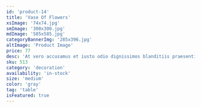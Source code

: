 ```yaml
---
id: 'product-14'
title: 'Vase Of Flowers'
xsImage: '74x74.jpg'
smImage: '300x300.jpg'
mdImage: '585x585.jpg'
categoryBannerImg: '285x396.jpg'
altImage: 'Product Image'
price: 77
desc: 'At vero accusamus et iusto odio dignissimos blanditiis praesentiums dolores molest.'
sku: 513
category: 'decoration'
availability: 'in-stock'
size: 'medium'
color: 'gray'
tag: 'table'
isFeatured: true
---
```

